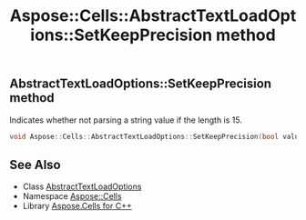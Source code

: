 ﻿---
title: Aspose::Cells::AbstractTextLoadOptions::SetKeepPrecision method
linktitle: SetKeepPrecision
second_title: Aspose.Cells for C++ API Reference
description: 'Aspose::Cells::AbstractTextLoadOptions::SetKeepPrecision method. Indicates whether not parsing a string value if the length is 15 in C++.'
type: docs
weight: 1500
url: /cpp/aspose.cells/abstracttextloadoptions/setkeepprecision/
---
## AbstractTextLoadOptions::SetKeepPrecision method


Indicates whether not parsing a string value if the length is 15.

```cpp
void Aspose::Cells::AbstractTextLoadOptions::SetKeepPrecision(bool value)
```

## See Also

* Class [AbstractTextLoadOptions](../)
* Namespace [Aspose::Cells](../../)
* Library [Aspose.Cells for C++](../../../)
